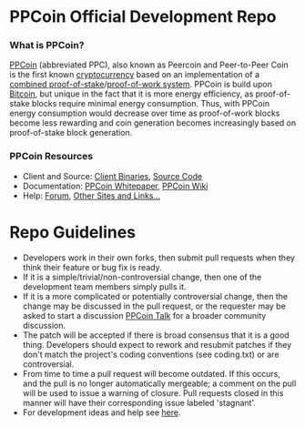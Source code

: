 
PPCoin Official Development Repo
================================

### What is PPCoin?
[PPCoin](http://ppcoin.org/) (abbreviated PPC), also known as Peercoin and Peer-to-Peer Coin is the first known [cryptocurrency](https://en.wikipedia.org/wiki/Cryptocurrency) based on an implementation of a [combined proof-of-stake](https://en.wikipedia.org/wiki/Proof-of-stake)/[proof-of-work system](https://en.wikipedia.org/wiki/Proof-of-work_system). PPCoin is build upon [Bitcoin](http://bitcoin.org/en/), but unique in the fact that it is more energy efficiency, as proof-of-stake blocks require minimal energy consumption. Thus, with PPCoin energy consumption would decrease over time as proof-of-work blocks become less rewarding and coin generation becomes increasingly based on proof-of-stake block generation.

### PPCoin Resources
* Client and Source:
[Client Binaries](http://sourceforge.net/projects/ppcoin/files/),
[Source Code](https://github.com/ppcoin/ppcoin)
* Documentation: [PPCoin Whitepaper](http://ppcoin.org/static/ppcoin-paper.pdf),
[PPCoin Wiki](https://github.com/ppcoin/ppcoin/wiki)
* Help: 
[Forum](http://www.ppcointalk.org/),
[Other Sites and Links...](http://www.ppcointalk.org/index.php?topic=4.0;topicseen)

Repo Guidelines
================================

* Developers work in their own forks, then submit pull requests when they think their feature or bug fix is ready.
* If it is a simple/trivial/non-controversial change, then one of the development team members simply pulls it.
* If it is a more complicated or potentially controversial change, then the change may be discussed in the pull request, or the requester may be asked to start a discussion [PPCoin Talk](http://www.ppcointalk.org/) for a broader community discussion. 
* The patch will be accepted if there is broad consensus that it is a good thing. Developers should expect to rework and resubmit patches if they don't match the project's coding conventions (see coding.txt) or are controversial.
* From time to time a pull request will become outdated. If this occurs, and the pull is no longer automatically mergeable; a comment on the pull will be used to issue a warning of closure.  Pull requests closed in this manner will have their corresponding issue labeled 'stagnant'.
* For development ideas and help see [here](http://www.ppcointalk.org/index.php?board=10.0).

